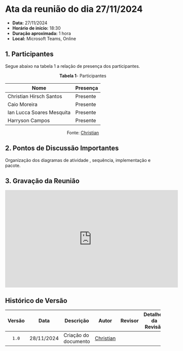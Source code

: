# Ata da reunião do dia 27/11/2024


- **Data:** 27/11/2024
- **Horário de início:** 18:30
- **Duração aproximada:** 1 hora
- **Local:** Microsoft Teams, Online


## <a>1. Participantes</a>

Segue abaixo na tabela 1 a relação de presença dos participantes.

<center>

**Tabela 1**- Participantes

| Nome                                | Presença |
| ----------------------------------- | -------- |
| Christian Hirsch Santos             |    Presente     |
| Caio Moreira       |    Presente     |
| Ian Lucca Soares Mesquita           |    Presente     |
| Harryson Campos         |    Presente     |


Fonte: <a href="https://github.com/OscarDeBrito
" target="_blank">Christian</a> 

</center>


## <a>2. Pontos de Discussão Importantes</a>

Organização dos diagramas de atividade , sequência, implementação e pacote.



## <a>3. Gravação da Reunião </a>

<iframe width="560" height="315" src="https://drive.google.com/file/d/10fQOt_g2tW9aXtYjupdXZQiN0Qp2uXdz/view?usp=sharing" title="YouTube video player" frameborder="0" allow="accelerometer; autoplay; clipboard-write; encrypted-media; gyroscope; picture-in-picture; web-share" referrerpolicy="strict-origin-when-cross-origin" allowfullscreen></iframe>



## <a>Histórico de Versão</a>

|Versão|Data|Descrição|Autor|Revisor| Detalhes da Revisão
|:----:|----|---------|-----|:-------:|-------|
|`1.0`| 28/11/2024 | Criação do documento |[Christian](https://github.com/crstyhs) | | | 
